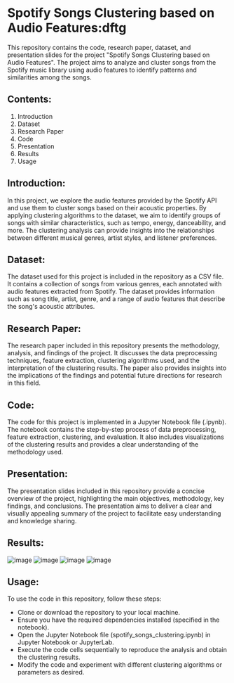 # Spotify Songs Clustering based on Audio Features:dftg
This repository contains the code, research paper, dataset, and presentation slides for the project "Spotify Songs Clustering based on Audio Features". The project aims to analyze and cluster songs from the Spotify music library using audio features to identify patterns and similarities among the songs.

## Contents:
1. Introduction
2. Dataset
3. Research Paper
4. Code
5. Presentation
6. Results
7. Usage
## Introduction:
In this project, we explore the audio features provided by the Spotify API and use them to cluster songs based on their acoustic properties. By applying clustering algorithms to the dataset, we aim to identify groups of songs with similar characteristics, such as tempo, energy, danceability, and more. The clustering analysis can provide insights into the relationships between different musical genres, artist styles, and listener preferences.

## Dataset:
The dataset used for this project is included in the repository as a CSV file. It contains a collection of songs from various genres, each annotated with audio features extracted from Spotify. The dataset provides information such as song title, artist, genre, and a range of audio features that describe the song's acoustic attributes.

## Research Paper:
The research paper included in this repository presents the methodology, analysis, and findings of the project. It discusses the data preprocessing techniques, feature extraction, clustering algorithms used, and the interpretation of the clustering results. The paper also provides insights into the implications of the findings and potential future directions for research in this field.

## Code:
The code for this project is implemented in a Jupyter Notebook file (.ipynb). The notebook contains the step-by-step process of data preprocessing, feature extraction, clustering, and evaluation. It also includes visualizations of the clustering results and provides a clear understanding of the methodology used.

## Presentation:
The presentation slides included in this repository provide a concise overview of the project, highlighting the main objectives, methodology, key findings, and conclusions. The presentation aims to deliver a clear and visually appealing summary of the project to facilitate easy understanding and knowledge sharing.

## Results:
![image](https://github.com/PurnaChandar26/Spotify-Songs-Clustering-based-on-Audio-Features/assets/97793147/608e0c03-c1f4-4eb4-8aeb-5481db5f9b08)
![image](https://github.com/PurnaChandar26/Spotify-Songs-Clustering-based-on-Audio-Features/assets/97793147/a240562f-99d0-47e5-ba00-31a9c130c814)
![image](https://github.com/PurnaChandar26/Spotify-Songs-Clustering-based-on-Audio-Features/assets/97793147/44e6957d-12a0-4dd9-a996-f30766eb31d6)
![image](https://github.com/PurnaChandar26/Spotify-Songs-Clustering-based-on-Audio-Features/assets/97793147/f18e3cb6-3f63-4d78-b090-a4ab3372151d)

## Usage:
To use the code in this repository, follow these steps:

- Clone or download the repository to your local machine.
- Ensure you have the required dependencies installed (specified in the notebook).
- Open the Jupyter Notebook file (spotify_songs_clustering.ipynb) in Jupyter Notebook or JupyterLab.
- Execute the code cells sequentially to reproduce the analysis and obtain the clustering results.
- Modify the code and experiment with different clustering algorithms or parameters as desired.


